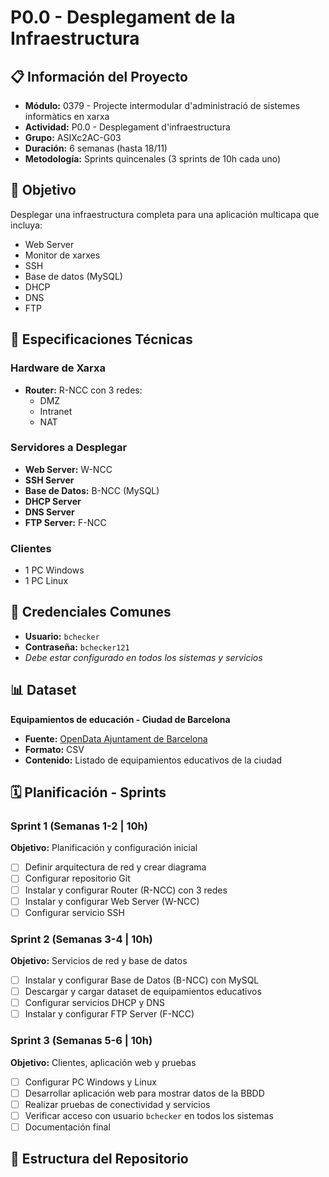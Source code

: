 # P0.0 - Desplegament de la Infraestructura

## 📋 Información del Proyecto
- **Módulo:** 0379 - Projecte intermodular d'administració de sistemes informàtics en xarxa
- **Actividad:** P0.0 - Desplegament d'infraestructura
- **Grupo:** ASIXc2AC-G03
- **Duración:** 6 semanas (hasta 18/11)
- **Metodología:** Sprints quincenales (3 sprints de 10h cada uno)

## 🎯 Objetivo
Desplegar una infraestructura completa para una aplicación multicapa que incluya:
- Web Server
- Monitor de xarxes
- SSH
- Base de datos (MySQL)
- DHCP
- DNS
- FTP

## 🔧 Especificaciones Técnicas

### Hardware de Xarxa
- **Router:** R-NCC con 3 redes:
  - DMZ
  - Intranet
  - NAT

### Servidores a Desplegar
- **Web Server:** W-NCC
- **SSH Server**
- **Base de Datos:** B-NCC (MySQL)
- **DHCP Server**
- **DNS Server**
- **FTP Server:** F-NCC

### Clientes
- 1 PC Windows
- 1 PC Linux

## 🔐 Credenciales Comunes
- **Usuario:** `bchecker`
- **Contraseña:** `bchecker121`
- *Debe estar configurado en todos los sistemas y servicios*

## 📊 Dataset
**Equipamientos de educación - Ciudad de Barcelona**
- **Fuente:** [OpenData Ajuntament de Barcelona](https://opendata-ajuntament.barcelona.cat/data/dataset/f36b60f2-9541-4d08-b0f9-b0a9313fab3d)
- **Formato:** CSV
- **Contenido:** Listado de equipamientos educativos de la ciudad

## 🗓️ Planificación - Sprints

### Sprint 1 (Semanas 1-2 | 10h)
**Objetivo:** Planificación y configuración inicial
- [ ] Definir arquitectura de red y crear diagrama
- [ ] Configurar repositorio Git
- [ ] Instalar y configurar Router (R-NCC) con 3 redes
- [ ] Instalar y configurar Web Server (W-NCC)
- [ ] Configurar servicio SSH

### Sprint 2 (Semanas 3-4 | 10h)
**Objetivo:** Servicios de red y base de datos
- [ ] Instalar y configurar Base de Datos (B-NCC) con MySQL
- [ ] Descargar y cargar dataset de equipamientos educativos
- [ ] Configurar servicios DHCP y DNS
- [ ] Instalar y configurar FTP Server (F-NCC)

### Sprint 3 (Semanas 5-6 | 10h)
**Objetivo:** Clientes, aplicación web y pruebas
- [ ] Configurar PC Windows y Linux
- [ ] Desarrollar aplicación web para mostrar datos de la BBDD
- [ ] Realizar pruebas de conectividad y servicios
- [ ] Verificar acceso con usuario `bchecker` en todos los sistemas
- [ ] Documentación final

## 📁 Estructura del Repositorio